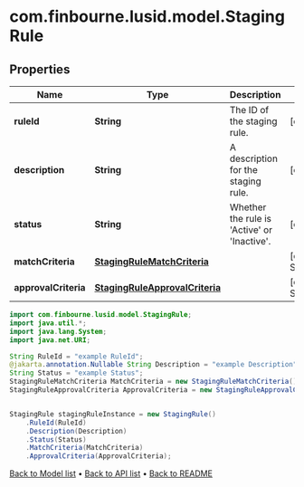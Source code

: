 # com.finbourne.lusid.model.StagingRule

## Properties

Name | Type | Description | Notes
------------ | ------------- | ------------- | -------------
**ruleId** | **String** | The ID of the staging rule. | [default to String]
**description** | **String** | A description for the staging rule. | [optional] [default to String]
**status** | **String** | Whether the rule is &#39;Active&#39; or &#39;Inactive&#39;. | [default to String]
**matchCriteria** | [**StagingRuleMatchCriteria**](StagingRuleMatchCriteria.md) |  | [default to StagingRuleMatchCriteria]
**approvalCriteria** | [**StagingRuleApprovalCriteria**](StagingRuleApprovalCriteria.md) |  | [default to StagingRuleApprovalCriteria]

```java
import com.finbourne.lusid.model.StagingRule;
import java.util.*;
import java.lang.System;
import java.net.URI;

String RuleId = "example RuleId";
@jakarta.annotation.Nullable String Description = "example Description";
String Status = "example Status";
StagingRuleMatchCriteria MatchCriteria = new StagingRuleMatchCriteria();
StagingRuleApprovalCriteria ApprovalCriteria = new StagingRuleApprovalCriteria();


StagingRule stagingRuleInstance = new StagingRule()
    .RuleId(RuleId)
    .Description(Description)
    .Status(Status)
    .MatchCriteria(MatchCriteria)
    .ApprovalCriteria(ApprovalCriteria);
```


[Back to Model list](../README.md#documentation-for-models) &#8226; [Back to API list](../README.md#documentation-for-api-endpoints) &#8226; [Back to README](../README.md)
